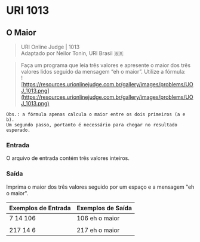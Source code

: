 # URI 1013

## O Maior

>URI Online Judge | 1013  
>Adaptado por Neilor Tonin, URI Brasil :brazil:

>Faça um programa que leia três valores e apresente o maior dos três valores lidos seguido da mensagem “eh o maior”. Utilize a fórmula:  
![https://resources.urionlinejudge.com.br/gallery/images/problems/UOJ_1013.png](https://resources.urionlinejudge.com.br/gallery/images/problems/UOJ_1013.png)

```"
Obs.: a fórmula apenas calcula o maior entre os dois primeiros (a e b).  
Um segundo passo, portanto é necessário para chegar no resultado esperado.  
```

### Entrada

O arquivo de entrada contém três valores inteiros.  

### Saída

 Imprima o maior dos três valores seguido por um espaço e a mensagem "eh o maior".

| Exemplos de Entrada | Exemplos de Saída |
| ------------------- | ----------------- |
| 7 14 106            | 106 eh o maior    |
|                     |                   |
| 217 14 6            | 217 eh o maior    |
